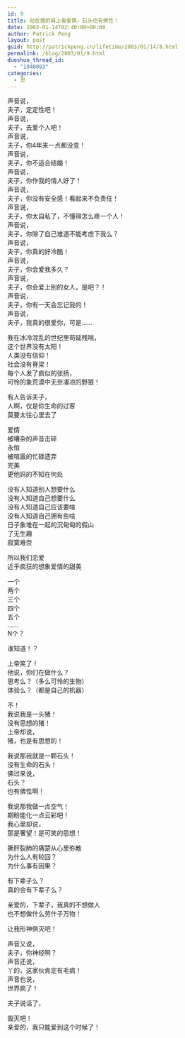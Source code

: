 ```yaml
---
id: 9
title: 站在猪的肩上看爱情，石头也有佛性！
date: 2003-01-14T02:40:00+00:00
author: Patrick Peng
layout: post
guid: http://patrickpeng.cn/lifetime/2003/01/14/8.html
permalink: /blog/2003/01/9.html
duoshuo_thread_id:
  - "1940093"
categories:
  - 思
---
```

<p>声音说，    <br />夫子，定定性吧！     <br />声音说，     <br />夫子，去爱个人吧！     <br />声音说，     <br />夫子，你4年来一点都没变！     <br />声音说，     <br />夫子，你不适合结婚！     <br />声音说，     <br />夫子，你作我的情人好了！     <br />声音说，     <br />夫子，你没有安全感！看起来不负责任！     <br />声音说，     <br />夫子，你太自私了，不懂得怎么疼一个人！     <br />声音说，     <br />夫子，你除了自己难道不能考虑下我么？     <br />声音说，     <br />夫子，你真的好冷酷！     <br />声音说，     <br />夫子，你会爱我多久？     <br />声音说，     <br />夫子，你会爱上别的女人，是吧？！     <br />声音说，     <br />夫子，你有一天会忘记我的！     <br />声音说，     <br />夫子，我真的很爱你，可是…… </p>  <p>我在冰冷混乱的世纪里苟延残喘，    <br />这个世界没有太阳！     <br />人类没有信仰！     <br />社会没有脊梁！     <br />每个人发了疯似的张扬，     <br />可怜的象荒漠中无奈凄凉的野狼！ </p>  <p>有人告诉夫子，    <br />人啊，仅是你生命的过客     <br />莫要太往心里去了 </p>  <p>爱情    <br />被嘈杂的声音击碎     <br />永恒     <br />被喧嚣的忙碌遗弃     <br />完美     <br />更他妈的不知在何处 </p>  <p>没有人知道别人想要什么    <br />没有人知道自己想要什么     <br />没有人知道自己应该要啥     <br />没有人知道自己拥有些啥     <br />日子象堆在一起的沉甸甸的假山     <br />了无生趣     <br />寂寞难奈 </p>  <p>所以我们恋爱    <br />近乎疯狂的想象爱情的甜美 </p>  <p>一个    <br />两个     <br />三个     <br />四个     <br />五个     <br />……     <br />N个？ </p>  <p>谁知道！？ </p>  <p>上帝笑了！    <br />他说，你们在做什么？     <br />思考么？（多么可怜的生物）     <br />体验么？（都是自己的机器） </p>  <p>不！    <br />我说我是一头猪！     <br />没有思想的猪！     <br />上帝却说，     <br />猪，也是有思想的！ </p>  <p>我说那我就是一颗石头！    <br />没有生命的石头！     <br />佛过来说，     <br />石头？     <br />也有佛性啊！ </p>  <p>我说那我做一点空气！    <br />期盼能化一点云彩吧！     <br />我心里却说，     <br />那是奢望！是可笑的思想！ </p>  <p>撕肝裂肺的痛楚从心里弥散    <br />为什么人有轮回？     <br />为什么事有因果？ </p>  <p>有下辈子么？    <br />真的会有下辈子么？ </p>  <p>亲爱的，下辈子，我真的不想做人    <br />也不想做什么劳什子万物！ </p>  <p>让我形神俱灭吧！ </p>  <p>声音又说，    <br />夫子，你神经啊？     <br />声音还说，     <br />丫的，这家伙肯定有毛病！     <br />声音也说，     <br />世界疯了！ </p>  <p>夫子说话了， </p>  <p>毁灭吧！    <br />亲爱的，我只能爱到这个时候了！</p>